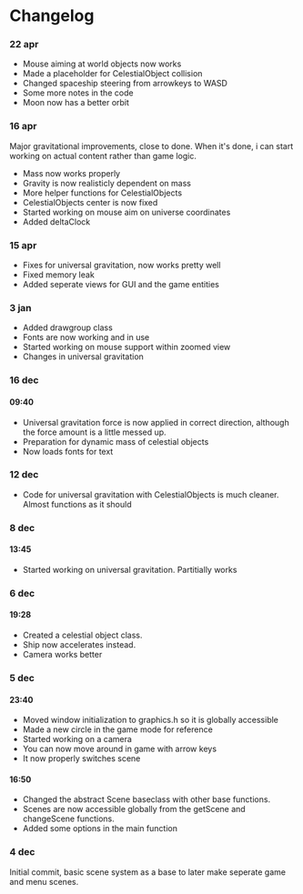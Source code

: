 Changelog
=========

### 22 apr

- Mouse aiming at world objects now works
- Made a placeholder for CelestialObject collision
- Changed spaceship steering from arrowkeys to WASD
- Some more notes in the code
- Moon now has a better orbit

### 16 apr

Major gravitational improvements, close to done. When it's done, i can start working on actual content rather than game logic.

- Mass now works properly
- Gravity is now realisticly dependent on mass
- More helper functions for CelestialObjects
- CelestialObjects center is now fixed
- Started working on mouse aim on universe coordinates
- Added deltaClock

### 15 apr

- Fixes for universal gravitation, now works pretty well
- Fixed memory leak
- Added seperate views for GUI and the game entities

### 3 jan

- Added drawgroup class
- Fonts are now working and in use
- Started working on mouse support within zoomed view
- Changes in universal gravitation

### 16 dec

#### 09:40
- Universal gravitation force is now applied in correct direction, although the force amount is a little messed up.
- Preparation for dynamic mass of celestial objects
- Now loads fonts for text


### 12 dec
- Code for universal gravitation with CelestialObjects is much cleaner. Almost functions as it should

### 8 dec

#### 13:45
- Started working on universal gravitation. Partitially works


### 6 dec

#### 19:28
- Created a celestial object class.
- Ship now accelerates instead.
- Camera works better

### 5 dec

#### 23:40
- Moved window initialization to graphics.h so it is globally accessible
- Made a new circle in the game mode for reference
- Started working on a camera
- You can now move around in game with arrow keys
- It now properly switches scene

#### 16:50
- Changed the abstract Scene baseclass with other base functions.
- Scenes are now accessible globally from the getScene and changeScene functions.
- Added some options in the main function

### 4 dec
Initial commit, basic scene system as a base to later make seperate game and menu scenes.
